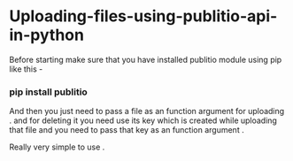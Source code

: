 # Uploading-files-using-publitio-api-in-python

Before starting make sure that you have installed publitio module using pip like this -
### pip install publitio
And then you just need to pass a file as an function argument for uploading .
and for deleting it you need use its key which is created while uploading that file and you need to pass that key as an function argument .

Really very simple to use .

